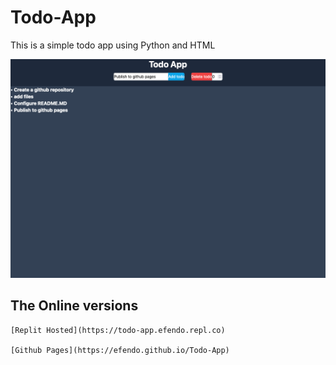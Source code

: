 # Todo-App
This is a simple todo app using Python and HTML

![Screenshot](todo-app-screenshot.png)

## The Online versions
    [Replit Hosted](https://todo-app.efendo.repl.co)

    [Github Pages](https://efendo.github.io/Todo-App)